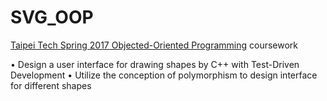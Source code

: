 # SVG_OOP
[Taipei Tech Spring 2017 Objected-Oriented Programming](https://myweb.ntut.edu.tw/~yccheng/oop2017s/OOP.html) coursework

• Design a user interface for drawing shapes by C++ with Test-Driven Development
• Utilize the conception of polymorphism to design interface for different shapes

